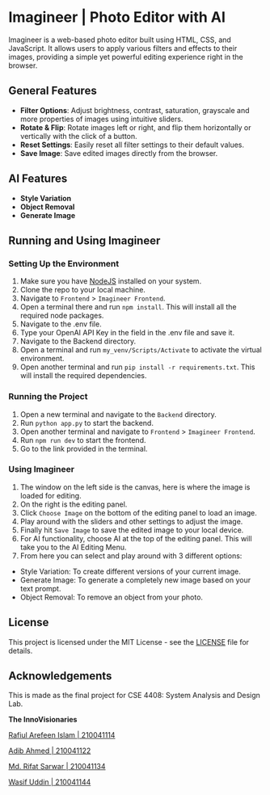 # Imagineer | Photo Editor with AI

Imagineer is a web-based photo editor built using HTML, CSS, and JavaScript. It allows users to apply various filters and effects to their images, providing a simple yet powerful editing experience right in the browser.

## General Features

- **Filter Options**: Adjust brightness, contrast, saturation, grayscale and more properties of images using intuitive sliders.
- **Rotate & Flip**: Rotate images left or right, and flip them horizontally or vertically with the click of a button.
- **Reset Settings**: Easily reset all filter settings to their default values.
- **Save Image**: Save edited images directly from the browser.

## AI Features
- **Style Variation**
- **Object Removal**
- **Generate Image**

## Running and Using Imagineer

### Setting Up the Environment
1.	Make sure you have [NodeJS](https://nodejs.org/en) installed on your system.
2.	Clone the repo to your local machine.
3.	Navigate to `Frontend` > `Imagineer Frontend`.
4.	Open a terminal there and run `npm install`. This will install all the required node packages.
5.	Navigate to the .env file.
6.	Type your OpenAI API Key in the <openaikey> field in the .env file and save it.
7.	Navigate to the Backend directory.
8.	Open a terminal and run `my_venv/Scripts/Activate` to activate the virtual environment.
9.	Open another terminal and run `pip install -r requirements.txt`. This will install the required dependencies.

### Running the Project
1.	Open a new terminal and navigate to the `Backend` directory.
2.	Run `python app.py` to start the backend.
3.	Open another terminal and navigate to `Frontend` > `Imagineer Frontend`.
4.	Run `npm run dev` to start the frontend.
5.	Go to the link provided in the terminal.

### Using Imagineer
1.	The window on the left side is the canvas, here is where the image is loaded for editing.
2.	On the right is the editing panel.
3.	Click `Choose Image` on the bottom of the editing panel to load an image.
4.	Play around with the sliders and other settings to adjust the image.
5.	Finally hit `Save Image` to save the edited image to your local device.
6.	For AI functionality, choose AI at the top of the editing panel. This will take you to the AI Editing Menu.
7.	From here you can select and play around with 3 different options:
  -	Style Variation: To create different versions of your current image.
  -	Generate Image: To generate a completely new image based on your text prompt.
  -	Object Removal: To remove an object from your photo.

## License
This project is licensed under the MIT License - see the [LICENSE](LICENSE) file for details.

## Acknowledgements
This is made as the final project for CSE 4408: System Analysis and Design Lab.

**The InnoVisionaries**

[Rafiul Arefeen Islam | 210041114](https://github.com/rafiul-arefeen)

[Adib Ahmed | 210041122](https://github.com/AdibOmi)

[Md. Rifat Sarwar | 210041134](https://github.com/MetheMeticien)

[Wasif Uddin | 210041144](https://github.com/wasifuddin)
